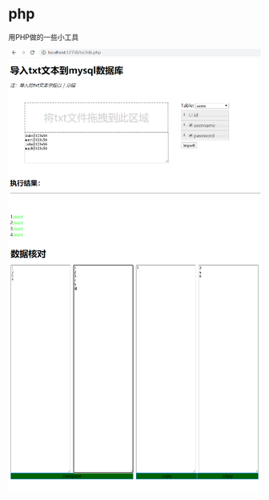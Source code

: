 php
===

用PHP做的一些小工具

![txt2db](https://github.com/lukeme/php/blob/master/txt2db.png)
![compare](https://github.com/lukeme/php/blob/master/compare.png)

